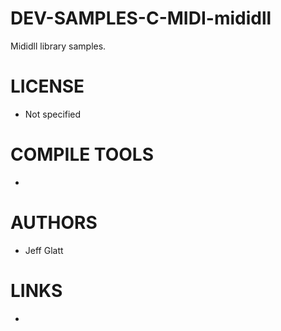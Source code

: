 # DEV-SAMPLES-C-MIDI-mididll
Mididll library samples. 

LICENSE
===============
* Not specified

COMPILE TOOLS
===============
* 
 
AUTHORS
===============
* Jeff Glatt

LINKS
===============
* 
